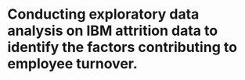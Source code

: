 # Conducting exploratory data analysis on IBM attrition data to identify the factors contributing to employee turnover.
